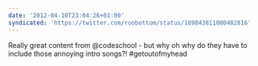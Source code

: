 ```yaml
---
date: '2012-04-10T23:04:26+01:00'
syndicated: 'https://twitter.com/roobottom/status/189843811080482816'
---
```

Really great content from @codeschool - but why oh why do they have to include those annoying intro songs?! #getoutofmyhead
